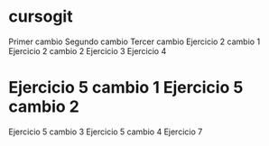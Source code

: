 # cursogit
Primer cambio
Segundo cambio
Tercer cambio
Ejercicio 2 cambio 1
Ejercicio 2 cambio 2
Ejercicio 3
Ejercicio 4

Ejercicio 5 cambio 1
Ejercicio 5 cambio 2
=======
Ejercicio 5 cambio 3 
Ejercicio 5 cambio 4
Ejercicio 7
